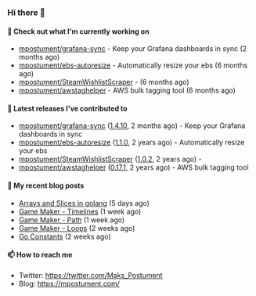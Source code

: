 ### Hi there 👋

#### 👷 Check out what I'm currently working on

- [mpostument/grafana-sync](https://github.com/mpostument/grafana-sync) - Keep your Grafana dashboards in sync (2 months ago)
- [mpostument/ebs-autoresize](https://github.com/mpostument/ebs-autoresize) - Automatically resize your ebs (6 months ago)
- [mpostument/SteamWishlistScraper](https://github.com/mpostument/SteamWishlistScraper) -  (6 months ago)
- [mpostument/awstaghelper](https://github.com/mpostument/awstaghelper) - AWS bulk tagging tool (6 months ago)

#### 🔭 Latest releases I've contributed to

- [mpostument/grafana-sync](https://github.com/mpostument/grafana-sync) ([1.4.10](https://github.com/mpostument/grafana-sync/releases/tag/1.4.10), 2 months ago) - Keep your Grafana dashboards in sync
- [mpostument/ebs-autoresize](https://github.com/mpostument/ebs-autoresize) ([1.1.0](https://github.com/mpostument/ebs-autoresize/releases/tag/1.1.0), 2 years ago) - Automatically resize your ebs
- [mpostument/SteamWishlistScraper](https://github.com/mpostument/SteamWishlistScraper) ([1.0.2](https://github.com/mpostument/SteamWishlistScraper/releases/tag/1.0.2), 2 years ago) - 
- [mpostument/awstaghelper](https://github.com/mpostument/awstaghelper) ([0.17.1](https://github.com/mpostument/awstaghelper/releases/tag/0.17.1), 2 years ago) - AWS bulk tagging tool

#### 📜 My recent blog posts

- [Arrays and Slices in golang](https://mpostument.com/2022/11/23/go-arrays-slices/) (5 days ago)
- [Game Maker - Timelines](https://mpostument.com/2022/11/19/timeline/) (1 week ago)
- [Game Maker - Path](https://mpostument.com/2022/11/16/path/) (1 week ago)
- [Game Maker - Loops](https://mpostument.com/2022/11/13/loops/) (2 weeks ago)
- [Go Constants](https://mpostument.com/2022/11/12/go-constant/) (2 weeks ago)

#### 📫 How to reach me

- Twitter: https://twitter.com/Maks_Postument
- Blog: https://mpostument.com/
